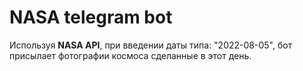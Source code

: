 # NASA telegram bot
Используя **NASA API**, при введении даты типа: "2022-08-05", бот присылает фотографии космоса сделанные в этот день.
